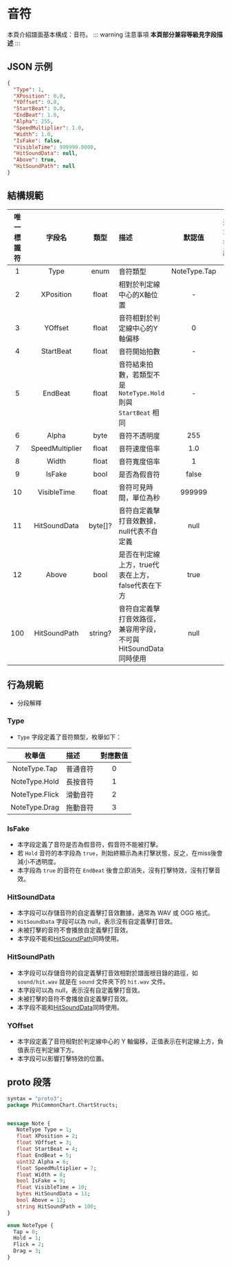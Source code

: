 ﻿# 音符

本頁介紹譜面基本構成：音符。
::: warning 注意事項
**本頁部分兼容等級見字段描述**
:::

## JSON 示例

```json
{
  "Type": 1,
  "XPosition": 0.0,
  "YOffset": 0.0,
  "StartBeat": 0.0,
  "EndBeat": 1.0,
  "Alpha": 255,
  "SpeedMultiplier": 1.0,
  "Width": 1.0,
  "IsFake": false,
  "VisibleTime": 999999.0000,
  "HitSoundData": null,
  "Above": true,
  "HitSoundPath": null
}
```

## 結構規範

| 唯一標識符 |       字段名       |   類型    | 描述                                             |     默認值      | 兼容等級 | 加入版本 |
|:-----:|:---------------:|:-------:|:-----------------------------------------------|:------------:|:----:|:----:|
|   1   |      Type       |  enum   | 音符類型                                           | NoteType.Tap |  0   |  1   |
|   2   |    XPosition    |  float  | 相對於判定線中心的X軸位置                                  |      -       |  0   |  1   |
|   3   |     YOffset     |  float  | 音符相對於判定線中心的Y軸偏移                                |      0       |  2   |  1   |
|   4   |    StartBeat    |  float  | 音符開始拍數                                         |      -       |  0   |  1   |
|   5   |     EndBeat     |  float  | 音符結束拍數，若類型不是 `NoteType.Hold` 則與 `StartBeat` 相同 |      -       |  0   |  1   |
|   6   |      Alpha      |  byte   | 音符不透明度                                         |     255      |  2   |  1   |
|   7   | SpeedMultiplier |  float  | 音符速度倍率                                         |     1.0      |  2   |  1   |
|   8   |      Width      |  float  | 音符寬度倍率                                         |      1       |  2   |  1   |
|   9   |     IsFake      |  bool   | 是否為假音符                                         |    false     |  1   |  1   |
|  10   |   VisibleTime   |  float  | 音符可見時間，單位為秒                                    |    999999    |  2   |  1   |
|  11   |  HitSoundData   | byte[]? | 音符自定義擊打音效數據，null代表不自定義                         |     null     |  3   |  1   |
|  12   |      Above      |  bool   | 是否在判定線上方，true代表在上方，false代表在下方                  |     true     |  0   |  1   |
|  100  |  HitSoundPath   | string? | 音符自定義擊打音效路徑，兼容用字段，不可與HitSoundData同時使用          |     null     |  3   |  1   |

## 行為規範

- 分段解釋

### Type

- `Type` 字段定義了音符類型，枚舉如下：

|      枚舉值       | 描述   | 對應數值 |
|:--------------:|:-----|:----:|
|  NoteType.Tap  | 普通音符 |  0   |
| NoteType.Hold  | 長按音符 |  1   |
| NoteType.Flick | 滑動音符 |  2   |
| NoteType.Drag  | 拖動音符 |  3   |

### IsFake

- 本字段定義了音符是否為假音符，假音符不能被打擊。
- 若 `Hold` 音符的本字段為 `true`，則始終顯示為未打擊狀態，反之，在miss後會減小不透明度。
- 本字段為 `true` 的音符在 `EndBeat` 後會立即消失，沒有打擊特效，沒有打擊音效。

### HitSoundData

- 本字段可以存儲音符的自定義擊打音效數據，通常為 WAV 或 OGG 格式。
- `HitSoundData` 字段可以為 null，表示沒有自定義擊打音效。
- 未被打擊的音符不會播放自定義擊打音效。
- 本字段不能和[HitSoundPath](#hitsoundpath)同時使用。

### HitSoundPath

- 本字段可以存儲音符的自定義擊打音效相對於譜面根目錄的路徑，如 `sound/hit.wav` 就是在 `sound` 文件夾下的 `hit.wav` 文件。
- 本字段可以為 null，表示沒有自定義擊打音效。
- 未被打擊的音符不會播放自定義擊打音效。
- 本字段不能和[HitSoundData](#hitsounddata)同時使用。

### YOffset

- 本字段定義了音符相對於判定線中心的 Y 軸偏移，正值表示在判定線上方，負值表示在判定線下方。
- 本字段可以影響打擊特效的位置。

## proto 段落

```protobuf
syntax = "proto3";
package PhiCommonChart.ChartStructs;


message Note {
   NoteType Type = 1;
   float XPosition = 2;
   float YOffset = 3;
   float StartBeat = 4;
   float EndBeat = 5;
   uint32 Alpha = 6;
   float SpeedMultiplier = 7;
   float Width = 8;
   bool IsFake = 9;
   float VisibleTime = 10;
   bytes HitSoundData = 11;
   bool Above = 12;
   string HitSoundPath = 100;
}

enum NoteType {
  Tap = 0;
  Hold = 1;
  Flick = 2;
  Drag = 3;
}
```
